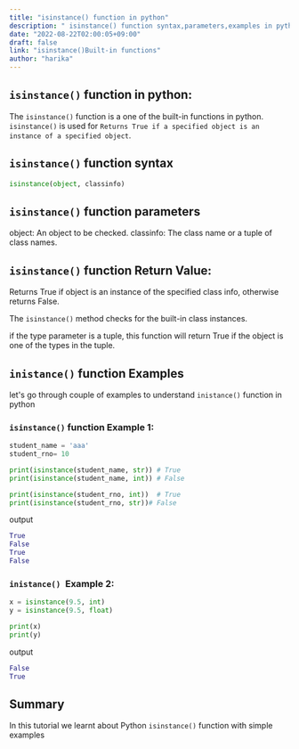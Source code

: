```yaml
---
title: "isinstance() function in python"
description: " isinstance() function syntax,parameters,examples in python"
date: "2022-08-22T02:00:05+09:00"
draft: false
link: "isinstance()Built-in functions"
author: "harika"
---
```


## `isinstance()` function in python:
The `isinstance()` function is a one of the built-in functions in python.
`isinstance()` is used for `Returns True if a specified object is an instance of a specified object`.


##  `isinstance()` function syntax
```python
isinstance(object, classinfo)
```

##  `isinstance()` function parameters
object: An object to be checked.
classinfo: The class name or a tuple of class names.


##  `isinstance()` function Return Value:

Returns True if object is an instance of the specified class info, otherwise returns False.

The `isinstance()` method checks for the built-in class instances.

if the type parameter is a tuple, this function will return True if the object is one of the types in the tuple.

## `inistance()` function Examples

let's go through couple of examples to understand `inistance()` function in python

### `isinstance()` function Example 1:
```python
student_name = 'aaa'
student_rno= 10

print(isinstance(student_name, str)) # True
print(isinstance(student_name, int)) # False

print(isinstance(student_rno, int))  # True
print(isinstance(student_rno, str))# False

```
output
```python
True
False
True
False
```
### `inistance() `Example 2:
```python
x = isinstance(9.5, int)
y = isinstance(9.5, float)

print(x)
print(y)
```
output
```python
False
True
```

## Summary
In this tutorial we learnt about Python `isinstance()` function with simple examples